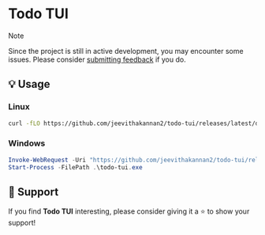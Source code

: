 # Todo TUI

<!-- ![Preview](/.github/preview.gif) -->

> [!NOTE]
> Since the project is still in active development, you may encounter some issues. Please consider [submitting feedback](https://github.com/jeevithakannan2/todo-tui/issues) if you do.

## 💡 Usage
### Linux
```bash
curl -fLO https://github.com/jeevithakannan2/todo-tui/releases/latest/download/todo-tui && chmod +x todo-tui && ./todo-tui
```
### Windows
```powershell
Invoke-WebRequest -Uri "https://github.com/jeevithakannan2/todo-tui/releases/latest/download/todo-tui.exe" -OutFile "todo-tui.exe"
Start-Process -FilePath .\todo-tui.exe
```

## 💖 Support

If you find **Todo TUI** interesting, please consider giving it a ⭐️ to show your support!
